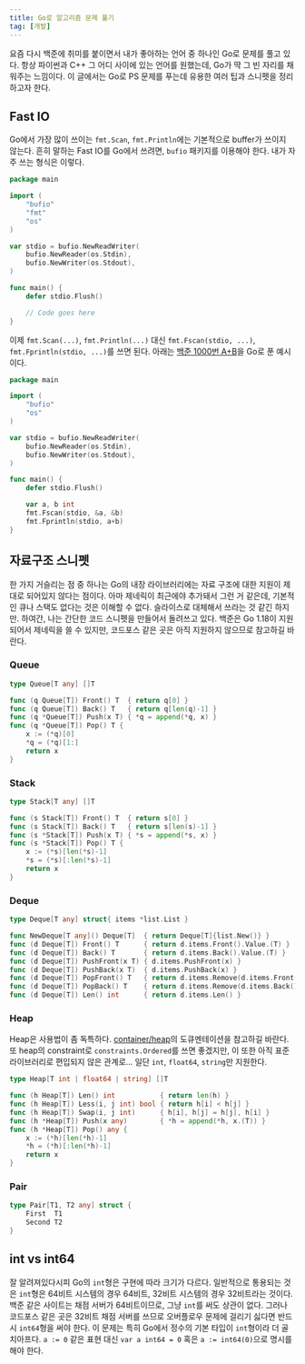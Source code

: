 ```yaml
---
title: Go로 알고리즘 문제 풀기
tag: [개발]
---
```


요즘 다시 백준에 취미를 붙이면서 내가 좋아하는 언어 중 하나인 Go로 문제를 풀고 있다. 항상 파이썬과 C++ 그 어디 사이에 있는 언어를 원했는데, Go가 딱 그 빈 자리를 채워주는 느낌이다. 이 글에서는 Go로 PS 문제를 푸는데 유용한 여러 팁과 스니펫을 정리하고자 한다. <!--more-->

## Fast IO
Go에서 가장 많이 쓰이는 `fmt.Scan`, `fmt.Println`에는 기본적으로 buffer가 쓰이지 않는다. 흔히 말하는 Fast IO를 Go에서 쓰려면, `bufio` 패키지를 이용해야 한다. 내가 자주 쓰는 형식은 이렇다.

```go
package main

import (
	"bufio"
	"fmt"
	"os"
)

var stdio = bufio.NewReadWriter(
	bufio.NewReader(os.Stdin),
	bufio.NewWriter(os.Stdout),
)

func main() {
	defer stdio.Flush()

	// Code goes here
}
```

이제 `fmt.Scan(...)`, `fmt.Println(...)` 대신 `fmt.Fscan(stdio, ...)`, `fmt.Fprintln(stdio, ...)`를 쓰면 된다. 아래는 [백준 1000번 A+B](https://www.acmicpc.net/problem/1000)을 Go로 푼 예시이다.

```go
package main

import (
	"bufio"
	"os"
)

var stdio = bufio.NewReadWriter(
	bufio.NewReader(os.Stdin),
	bufio.NewWriter(os.Stdout),
)

func main() {
	defer stdio.Flush()

	var a, b int
	fmt.Fscan(stdio, &a, &b)
	fmt.Fprintln(stdio, a+b)
}
```

## 자료구조 스니펫
한 가지 거슬리는 점 중 하나는 Go의 내장 라이브러리에는 자료 구조에 대한 지원이 제대로 되어있지 않다는 점이다. 아마 제네릭이 최근에야 추가돼서 그런 거 같은데, 기본적인 큐나 스택도 없다는 것은 이해할 수 없다. 슬라이스로 대체해서 쓰라는 것 같긴 하지만. 하여간, 나는 간단한 코드 스니펫을 만들어서 돌려쓰고 있다. 백준은 Go 1.18이 지원되어서 제네릭을 쓸 수 있지만, 코드포스 같은 곳은 아직 지원하지 않으므로 참고하길 바란다.

### Queue
```go
type Queue[T any] []T

func (q Queue[T]) Front() T  { return q[0] }
func (q Queue[T]) Back() T   { return q[len(q)-1] }
func (q *Queue[T]) Push(x T) { *q = append(*q, x) }
func (q *Queue[T]) Pop() T {
	x := (*q)[0]
	*q = (*q)[1:]
	return x
}
```

### Stack
```go
type Stack[T any] []T

func (s Stack[T]) Front() T  { return s[0] }
func (s Stack[T]) Back() T   { return s[len(s)-1] }
func (s *Stack[T]) Push(x T) { *s = append(*s, x) }
func (s *Stack[T]) Pop() T {
	x := (*s)[len(*s)-1]
	*s = (*s)[:len(*s)-1]
	return x
}
```

### Deque
```go
type Deque[T any] struct{ items *list.List }

func NewDeque[T any]() Deque[T]  { return Deque[T]{list.New()} }
func (d Deque[T]) Front() T      { return d.items.Front().Value.(T) }
func (d Deque[T]) Back() T       { return d.items.Back().Value.(T) }
func (d Deque[T]) PushFront(x T) { d.items.PushFront(x) }
func (d Deque[T]) PushBack(x T)  { d.items.PushBack(x) }
func (d Deque[T]) PopFront() T   { return d.items.Remove(d.items.Front()).(T) }
func (d Deque[T]) PopBack() T    { return d.items.Remove(d.items.Back()).(T) }
func (d Deque[T]) Len() int      { return d.items.Len() }
```

### Heap
Heap은 사용법이 좀 독특하다. [container/heap](https://pkg.go.dev/container/heap)의 도큐멘테이션을 참고하길 바란다. 또 heap의 constraint로 `constraints.Ordered`를 쓰면 좋겠지만, 이 또한 아직 표준 라이브러리로 편입되지 않은 관계로... 일단 `int`, `float64`, `string`만 지원한다.

```go
type Heap[T int | float64 | string] []T

func (h Heap[T]) Len() int           { return len(h) }
func (h Heap[T]) Less(i, j int) bool { return h[i] < h[j] }
func (h Heap[T]) Swap(i, j int)      { h[i], h[j] = h[j], h[i] }
func (h *Heap[T]) Push(x any)        { *h = append(*h, x.(T)) }
func (h *Heap[T]) Pop() any {
	x := (*h)[len(*h)-1]
	*h = (*h)[:len(*h)-1]
	return x
}
```

### Pair
```go
type Pair[T1, T2 any] struct {
	First  T1
	Second T2
}
```

## int vs int64
잘 알려져있다시피 Go의 `int`형은 구현에 따라 크기가 다르다. 일반적으로 통용되는 것은 `int`형은 64비트 시스템의 경우 64비트, 32비트 시스템의 경우 32비트라는 것이다. 백준 같은 사이트는 채점 서버가 64비트이므로, 그냥 `int`를 써도 상관이 없다. 그러나 코드포스 같은 곳은 32비트 채점 서버를 쓰므로 오버플로우 문제에 걸리기 싫다면 반드시 `int64`형을 써야 한다. 이 문제는 특히 Go에서 정수의 기본 타입이 `int`형이라 더 골치아프다. `a := 0` 같은 표현 대신 `var a int64 = 0` 혹은 `a := int64(0)`으로 명시를 해야 한다.
